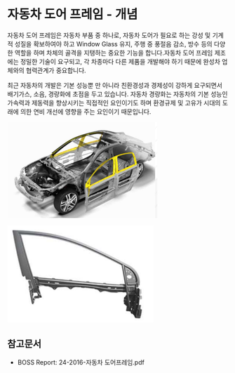 # 자동차 도어 프레임 - 개념

자동차 도어 프레임은 자동차 부품 중 하나로, 자동차 도어가 필요로 하는 강성 및 기계적 성질을 확보하여야 하고 Window Glass 유지, 주행 중 풍절음 감소, 방수 등의 다양한 역할을 하며 차체의 골격을 지탱하는 중요한 기능을 합니다.자동차 도어 프레임 제조에는 정밀한 기술이 요구되고, 각 차종마다 다른 제품을 개발해야 하기 때문에 완성차 업체와의 협력관계가 중요합니다.


최근 자동차의 개발은 기본 성능뿐 만 아니라 친환경성과 경제성이 강하게 요구되면서 배기가스, 소음, 경량화에 초점을 두고 있습니다.
자동차 경량화는 자동차의 기본 성능인 가속력과 제동력을 향상시키는 직접적인 요인이기도 하며 환경규제 및 고유가 시대의 도래에 의한 연비 개선에 영향을 주는 요인이기 때문입니다.



![전체_자동차에서의_도어_프레임](./images/도어프레임_Q1_1_1.PNG)


![도어_프레임(Skin_Type)](./images/도어프레임_Q1_1_1_.PNG)


## 참고문서
- BOSS Report: 24-2016-자동차 도어프레임.pdf
